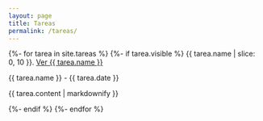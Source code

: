 ```yaml
---
layout: page
title: Tareas
permalink: /tareas/
---
```


{%- for tarea in site.tareas %}
  {%- if tarea.visible %}
{{ tarea.name | slice: 0, 10  }}.  <a href="{{ tarea.url }}">Ver {{ tarea.name }}</a>
  <p>{{ tarea.name }} - {{ tarea.date }}</p>
  <p>{{ tarea.content | markdownify }}</p>
  <p> </p>
  {%- endif %}
{%- endfor %}
